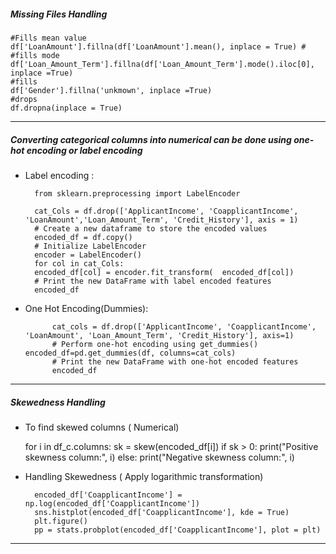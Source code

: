 

##### **Missing Files Handling**

	#Fills mean value
	df['LoanAmount'].fillna(df['LoanAmount'].mean(), inplace = True) #
	#fills mode
	df['Loan_Amount_Term'].fillna(df['Loan_Amount_Term'].mode().iloc[0], inplace =True)
	#fills
	df['Gender'].fillna('unkmown', inplace =True)
	#drops
	df.dropna(inplace = True)

----------------------------------------------------------------------------------------

##### **Converting categorical columns into numerical can be done using one-hot encoding or label encoding**

- Label encoding :

		from sklearn.preprocessing import LabelEncoder

		cat_Cols = df.drop(['ApplicantIncome', 'CoapplicantIncome', 'LoanAmount','Loan_Amount_Term', 'Credit_History'], axis = 1)
		# Create a new dataframe to store the encoded values
		encoded_df = df.copy()
		# Initialize LabelEncoder
		encoder = LabelEncoder()
		for col in cat_Cols:
		encoded_df[col] = encoder.fit_transform(  encoded_df[col])
		# Print the new DataFrame with label encoded features
		encoded_df



- One Hot Encoding(Dummies):


			cat_cols = df.drop(['ApplicantIncome', 'CoapplicantIncome', 'LoanAmount', 'Loan_Amount_Term', 'Credit_History'], axis=1) 
			# Perform one-hot encoding using get_dummies() encoded_df=pd.get_dummies(df, columns=cat_cols) 
			# Print the new DataFrame with one-hot encoded features 
			encoded_df

---------------------------------------------------------------------------------

##### **Skewedness Handling** 

- To find skewed columns ( Numerical)

	for i in df_c.columns:
	sk = skew(encoded_df[i])
	if sk > 0:
	 print("Positive skewness column:", i)
	else:
	print("Negative skewness column:", i)

- Handling Skewedness ( Apply logarithmic transformation)

		encoded_df['CoapplicantIncome'] = np.log(encoded_df['CoapplicantIncome'])
		sns.histplot(encoded_df['CoapplicantIncome'], kde = True)
		plt.figure()
		pp = stats.probplot(encoded_df['CoapplicantIncome'], plot = plt)

-------------------------------------------------------------------------------------------